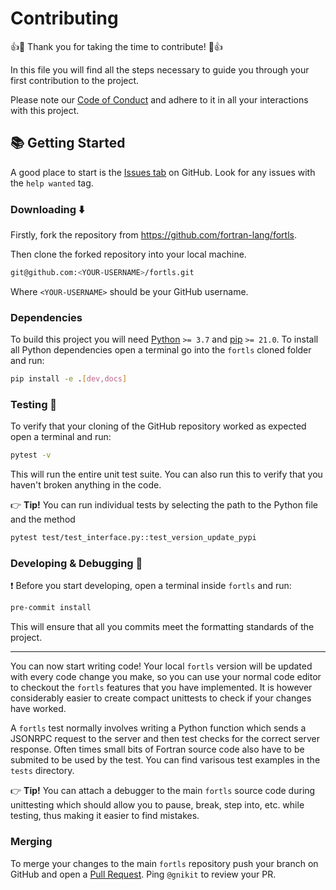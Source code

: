 # Contributing

👍🎉 Thank you for taking the time to contribute! 🎉👍

In this file you will find all the steps necessary to guide you through your first contribution to the project.

Please note our [Code of Conduct](https://github.com/fortran-lang/fortls/blob/master/CODE_OF_CONDUCT.md) and adhere to it in all your interactions with this project.

## 📚 Getting Started

A good place to start is the [Issues tab](https://github.com/fortran-lang/fortls/issues) on GitHub. Look for any issues with the `help wanted` tag.

### Downloading ⬇️

Firstly, fork the repository from <https://github.com/fortran-lang/fortls>.

Then clone the forked repository into your local machine.

```sh
git@github.com:<YOUR-USERNAME>/fortls.git
```

Where `<YOUR-USERNAME>` should be your GitHub username.

### Dependencies

To build this project you will need [Python](https://www.python.org/) `>= 3.7` and [pip](https://www.python.org/) `>= 21.0`.
To install all Python dependencies open a terminal go into the `fortls` cloned folder and run:

```sh
pip install -e .[dev,docs]
```

### Testing 🧪

To verify that your cloning of the GitHub repository worked as expected open a terminal and run:

```sh
pytest -v
```

This will run the entire unit test suite. You can also run this to verify that you haven't broken anything in the code.

👉 **Tip!** You can run individual tests by selecting the path to the Python file and the method

```sh
pytest test/test_interface.py::test_version_update_pypi
```

### Developing & Debugging 🐞️

❗️ Before you start developing, open a terminal inside `fortls` and run:

```sh
pre-commit install
```

This will ensure that all you commits meet the formatting standards of the project.

---

You can now start writing code! Your local `fortls` version will be updated with every code change you make, so you can use your normal code editor to checkout the `fortls` features that you have implemented.
It is however considerably easier to create compact unittests to check if your changes have worked.

A `fortls` test normally involves writing a Python function which sends a JSONRPC request to the server and then test checks for the correct server response.
Often times small bits of Fortran source code also have to be submited to be used by the test.
You can find varisous test examples in the `tests` directory.

👉 **Tip!** You can attach a debugger to the main `fortls` source code during unittesting which should allow you to pause, break, step into, etc. while testing, thus making it easier to find mistakes.

### Merging

To merge your changes to the main `fortls` repository push your branch on GitHub and open a [Pull Request](https://github.com/fortran-lang/fortls/pulls). Ping `@gnikit` to review your PR.
